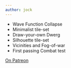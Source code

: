 ```yaml
---
author: jock
---
```

* Wave Function Collapse
* Minimalist tile-set
* Draw-your-own Dwerg
* Silhouette tile-set
* Vicinities and Fog-of-war
* First passing Combat test

[On Patreon](https://www.patreon.com/posts/44805754)
